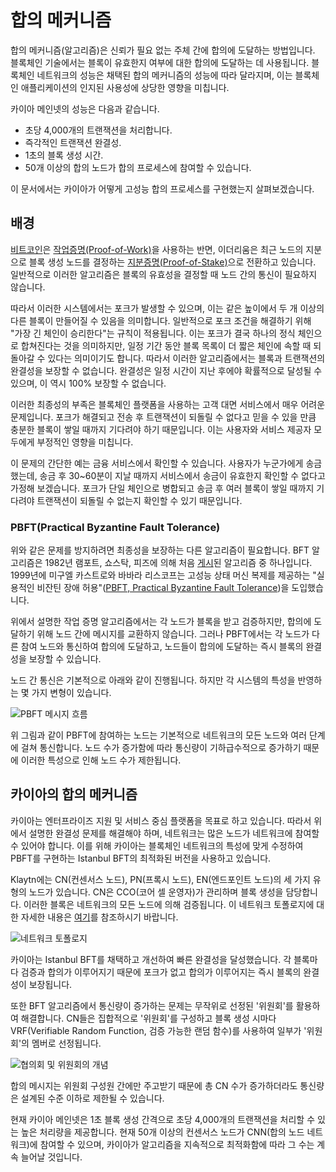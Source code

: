 # 합의 메커니즘

합의 메커니즘(알고리즘)은 신뢰가 필요 없는 주체 간에 합의에 도달하는 방법입니다. 블록체인 기술에서는 블록이 유효한지 여부에 대한 합의에 도달하는 데 사용됩니다. 블록체인 네트워크의 성능은 채택된 합의 메커니즘의 성능에 따라 달라지며, 이는 블록체인 애플리케이션의 인지된 사용성에 상당한 영향을 미칩니다.

카이아 메인넷의 성능은 다음과 같습니다.

- 초당 4,000개의 트랜잭션을 처리합니다.
- 즉각적인 트랜잭션 완결성.
- 1초의 블록 생성 시간.
- 50개 이상의 합의 노드가 합의 프로세스에 참여할 수 있습니다.

이 문서에서는 카이아가 어떻게 고성능 합의 프로세스를 구현했는지 살펴보겠습니다.

## 배경 <a id="background"></a>

[비트코인](https://en.wikipedia.org/wiki/Bitcoin)은 [작업증명(Proof-of-Work)](https://en.wikipedia.org/wiki/Proof_of_work)을 사용하는 반면, 이더리움은 최근 노드의 지분으로 블록 생성 노드를 결정하는 [지분증명(Proof-of-Stake)](https://en.wikipedia.org/wiki/Proof_of_stake)으로 전환하고 있습니다. 일반적으로 이러한 알고리즘은 블록의 유효성을 결정할 때 노드 간의 통신이 필요하지 않습니다.

따라서 이러한 시스템에서는 포크가 발생할 수 있으며, 이는 같은 높이에서 두 개 이상의 다른 블록이 만들어질 수 있음을 의미합니다. 일반적으로 포크 조건을 해결하기 위해 "가장 긴 체인이 승리한다"는 규칙이 적용됩니다. 이는 포크가 결국 하나의 정식 체인으로 합쳐진다는 것을 의미하지만, 일정 기간 동안 블록 목록이 더 짧은 체인에 속할 때 되돌아갈 수 있다는 의미이기도 합니다. 따라서 이러한 알고리즘에서는 블록과 트랜잭션의 완결성을 보장할 수 없습니다. 완결성은 일정 시간이 지난 후에야 확률적으로 달성될 수 있으며, 이 역시 100% 보장할 수 없습니다.

이러한 최종성의 부족은 블록체인 플랫폼을 사용하는 고객 대면 서비스에서 매우 어려운 문제입니다. 포크가 해결되고 전송 후 트랜잭션이 되돌릴 수 없다고 믿을 수 있을 만큼 충분한 블록이 쌓일 때까지 기다려야 하기 때문입니다. 이는 사용자와 서비스 제공자 모두에게 부정적인 영향을 미칩니다.

이 문제의 간단한 예는 금융 서비스에서 확인할 수 있습니다. 사용자가 누군가에게 송금했는데, 송금 후 30\~60분이 지날 때까지 서비스에서 송금이 유효한지 확인할 수 없다고 가정해 보겠습니다. 포크가 단일 체인으로 병합되고 송금 후 여러 블록이 쌓일 때까지 기다려야 트랜잭션이 되돌릴 수 없는지 확인할 수 있기 때문입니다.

### PBFT(Practical Byzantine Fault Tolerance) <a id="pbft-practical-byzantine-fault-tolerance"></a>

위와 같은 문제를 방지하려면 최종성을 보장하는 다른 알고리즘이 필요합니다. BFT 알고리즘은 1982년 램포트, 쇼스탁, 피즈에 의해 처음 [게시](https://dl.acm.org/citation.cfm?doid=357172.357176)된 알고리즘 중 하나입니다. 1999년에 미구엘 카스트로와 바바라 리스코프는 고성능 상태 머신 복제를 제공하는 "실용적인 비잔틴 장애 허용"([PBFT, Practical Byzantine Fault Tolerance](http://www.pmg.csail.mit.edu/papers/bft-tocs.pdf))을 도입했습니다.

위에서 설명한 작업 증명 알고리즘에서는 각 노드가 블록을 받고 검증하지만, 합의에 도달하기 위해 노드 간에 메시지를 교환하지 않습니다. 그러나 PBFT에서는 각 노드가 다른 참여 노드와 통신하여 합의에 도달하고, 노드들이 합의에 도달하는 즉시 블록의 완결성을 보장할 수 있습니다.

노드 간 통신은 기본적으로 아래와 같이 진행됩니다. 하지만 각 시스템의 특성을 반영하는 몇 가지 변형이 있습니다.

![PBFT 메시지 흐름](/img/learn/pbft.png)

위 그림과 같이 PBFT에 참여하는 노드는 기본적으로 네트워크의 모든 노드와 여러 단계에 걸쳐 통신합니다. 노드 수가 증가함에 따라 통신량이 기하급수적으로 증가하기 때문에 이러한 특성으로 인해 노드 수가 제한됩니다.

## 카이아의 합의 메커니즘 <a id="consensus-mechanism-in-klaytn"></a>

카이아는 엔터프라이즈 지원 및 서비스 중심 플랫폼을 목표로 하고 있습니다. 따라서 위에서 설명한 완결성 문제를 해결해야 하며, 네트워크는 많은 노드가 네트워크에 참여할 수 있어야 합니다. 이를 위해 카이아는 블록체인 네트워크의 특성에 맞게 수정하여 PBFT를 구현하는 Istanbul BFT의 최적화된 버전을 사용하고 있습니다.

Klaytn에는 CN(컨센서스 노드), PN(프록시 노드), EN(엔드포인트 노드)의 세 가지 유형의 노드가 있습니다. CN은 CCO(코어 셀 운영자)가 관리하며 블록 생성을 담당합니다. 이러한 블록은 네트워크의 모든 노드에 의해 검증됩니다. 이 네트워크 토폴로지에 대한 자세한 내용은 [여기](./learn.md#klaytn-network-topology)를 참조하시기 바랍니다.

![네트워크 토폴로지](/img/learn/klaytn_network_node.png)

카이아는 Istanbul BFT를 채택하고 개선하여 빠른 완결성을 달성했습니다. 각 블록마다 검증과 합의가 이루어지기 때문에 포크가 없고 합의가 이루어지는 즉시 블록의 완결성이 보장됩니다.

또한 BFT 알고리즘에서 통신량이 증가하는 문제는 무작위로 선정된 '위원회'를 활용하여 해결합니다. CN들은 집합적으로 '위원회'를 구성하고 블록 생성 시마다 VRF(Verifiable Random Function, 검증 가능한 랜덤 함수)를 사용하여 일부가 '위원회'의 멤버로 선정됩니다.

![협의회 및 위원회의 개념](/img/learn/council-committee.png)

합의 메시지는 위원회 구성원 간에만 주고받기 때문에 총 CN 수가 증가하더라도 통신량은 설계된 수준 이하로 제한될 수 있습니다.

현재 카이아 메인넷은 1초 블록 생성 간격으로 초당 4,000개의 트랜잭션을 처리할 수 있는 높은 처리량을 제공합니다. 현재 50개 이상의 컨센서스 노드가 CNN(합의 노드 네트워크)에 참여할 수 있으며, 카이아가 알고리즘을 지속적으로 최적화함에 따라 그 수는 계속 늘어날 것입니다.
